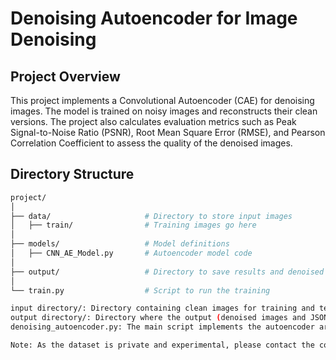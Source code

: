 # Denoising Autoencoder for Image Denoising

## Project Overview
This project implements a Convolutional Autoencoder (CAE) for denoising images. The model is trained on noisy images and reconstructs their clean versions. The project also calculates evaluation metrics such as Peak Signal-to-Noise Ratio (PSNR), Root Mean Square Error (RMSE), and Pearson Correlation Coefficient to assess the quality of the denoised images.

## Directory Structure

```bash
project/
│
├── data/                     # Directory to store input images
│   ├── train/                # Training images go here
│
├── models/                   # Model definitions
│   ├── CNN_AE_Model.py       # Autoencoder model code
│
├── output/                   # Directory to save results and denoised images
│
└── train.py                  # Script to run the training

input directory/: Directory containing clean images for training and testing.
output directory/: Directory where the output (denoised images and JSON files) will be saved.
denoising_autoencoder.py: The main script implements the autoencoder architecture, training loop, and evaluation.

Note: As the dataset is private and experimental, please contact the corresponding author at zhangtao@tju.edu.cn for permission to use it. The dataset will be provided on request.
